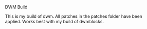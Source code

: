 DWM Build

This is my build of dwm. All patches in the patches folder have been applied. Works best with my build of dwmblocks.
